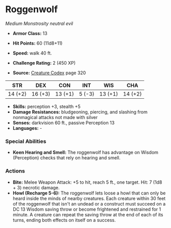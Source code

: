 # Roggenwolf

*Medium* *Monstrosity* *neutral evil*

- **Armor Class:** 13
- **Hit Points:** 60 (11d8+11)
- **Speed:** walk 40 ft.

- **Challenge Rating:** 2 (450 XP)
- **Source:** [Creature Codex](https://koboldpress.com/kpstore/product/creature-codex-for-5th-edition-dnd) page 320

| STR | DEX | CON | INT | WIS | CHA |
| --- | --- | --- | --- | --- | --- |
| 14 (+2) | 16 (+3) | 13 (+1) | 5 (-3) | 13 (+1) | 14 (+2) |

- **Skills:** perception +3, stealth +5
- **Damage Resistances:** bludgeoning, piercing, and slashing from nonmagical attacks not made with silver
- **Senses:** darkvision 60 ft., passive Perception 13
- **Languages:** -

### Special Abilities

- **Keen Hearing and Smell:** The roggenwolf has advantage on Wisdom (Perception) checks that rely on hearing and smell.

### Actions

- **Bite:** Melee Weapon Attack: +5 to hit, reach 5 ft., one target. Hit: 7 (1d8 + 3) necrotic damage.
- **Howl (Recharge 5-6):** The roggenwolf lets loose a howl that can only be heard inside the minds of nearby creatures. Each creature within 30 feet of the roggenwolf that isn't an undead or a construct must succeed on a DC 13 Wisdom saving throw or become frightened and restrained for 1 minute. A creature can repeat the saving throw at the end of each of its turns, ending both effects on itself on a success.


